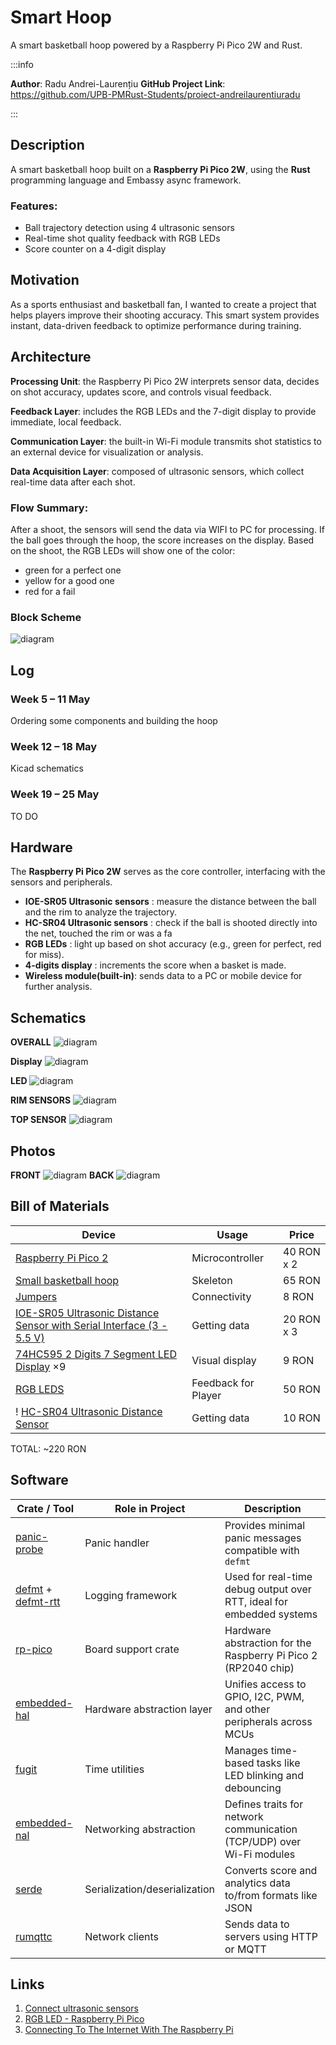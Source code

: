 # Smart Hoop
A smart basketball hoop powered by a Raspberry Pi Pico 2W and Rust.

:::info

**Author**: Radu Andrei-Laurențiu
**GitHub Project Link**: https://github.com/UPB-PMRust-Students/proiect-andreilaurentiuradu

:::

## Description
A smart basketball hoop built on a **Raspberry Pi Pico 2W**, using the **Rust** programming language and Embassy async framework.

### Features:
+ Ball trajectory detection using 4 ultrasonic sensors
+ Real-time shot quality feedback with RGB LEDs
+ Score counter on a 4-digit display

## Motivation
As a sports enthusiast and basketball fan, I wanted to create a project that helps players improve their shooting accuracy. This smart system provides instant, data-driven feedback to optimize performance during training.

## Architecture
**Processing Unit**: the Raspberry Pi Pico 2W interprets sensor data, decides on shot accuracy, updates score, and controls visual feedback.

**Feedback Layer**: includes the RGB LEDs and the 7-digit display to provide immediate, local feedback.

**Communication Layer**: the built-in Wi-Fi module transmits shot statistics to an external device for visualization or analysis.

**Data Acquisition Layer**: composed of ultrasonic sensors, which collect real-time data after each shot.



### Flow Summary:
After a shoot, the sensors will send the data via WIFI to PC for processing.
If the ball goes through the hoop, the score increases on the display.
Based on the shoot, the RGB LEDs will show one of the color:
- green for a perfect one
- yellow for a good one
- red for a fail


### Block Scheme
![diagram](block-diagram.webp)

## Log

### Week 5 – 11 May
Ordering some components and building the hoop

### Week 12 – 18 May
Kicad schematics

### Week 19 – 25 May
TO DO

## Hardware

The **Raspberry Pi Pico 2W** serves as the core controller, interfacing with the sensors and peripherals.

- **IOE-SR05 Ultrasonic sensors** : measure the distance between the ball and the rim to analyze the trajectory.
- **HC-SR04 Ultrasonic sensors** : check if the ball is shooted directly into the net, touched the rim or was a fa
- **RGB LEDs** : light up based on shot accuracy (e.g., green for perfect, red for miss).
- **4-digits display** : increments the score when a basket is made.
- **Wireless module(built-in)**: sends data to a PC or mobile device for further analysis.

## Schematics
**OVERALL**
![diagram](overall.webp)

**Display**
![diagram](4-digit.webp)

**LED**
![diagram](rgb.webp)

**RIM SENSORS**
![diagram](rim_sensors.webp)

**TOP SENSOR**
![diagram](hc-sr04.webp)

## Photos
**FRONT**
![diagram](front.webp)
**BACK**
![diagram](back.webp)


## Bill of Materials

| Device | Usage | Price |
|--------|--------|-------|
| [Raspberry Pi Pico 2](https://www.optimusdigital.ro/en/raspberry-pi-boards/13327-raspberry-pi-pico-2-w.html?search_query=raspberry+pi+pico+2&results=36) | Microcontroller | 40 RON x 2 |
| [Small basketball hoop](https://www.decathlon.ro/p/mini-cos-de-baschet-sk100-negru-auriu/_/R-p-346317?mc=8901657) | Skeleton | 65 RON
| [Jumpers](https://www.bitmi.ro/componente-electronice/40-fire-dupont-tata-mama-30cm-10504.html) | Connectivity | 8 RON |
| [IOE-SR05 Ultrasonic Distance Sensor with Serial Interface (3 - 5.5 V)](https://www.optimusdigital.ro/ro/senzori-senzori-de-distanta/8152-senzor-de-distana-ultrasonic-ioe-sr05-cu-interfaa-seriala-3-55-v.html?search_query=ultrasonic&results=47) | Getting data | 20 RON x 3
| [74HC595 2 Digits 7 Segment LED Display](https://www.optimusdigital.ro/en/led-displays/5605-74hc595-2-digits-7-segment-led-display.html?srsltid=AfmBOooWyQfFC3hv-Gp_PNDsWUwUZ5Xn56lRWl8V-sAAV3vUrpmnz7F7) ×9 | Visual display | 9 RON |
| [RGB LEDS](https://www.optimusdigital.ro/en/leds/5618-144-pcs-rgb-led-neopixels-ws2812b.html?gad_source=1&gad_campaignid=21360696715&gbraid=0AAAAADv-p3B2c0vBEDSIvQOgdRjvNBiy7&gclid=Cj0KCQjwoNzABhDbARIsALfY8VPsUSj4vp2kUib3_-QPmvutuwetDTkopSimuhPmvOD4ns7v9FyjVNIaAqXsEALw_wcB ) | Feedback for Player | 50 RON |
! [HC-SR04 Ultrasonic Distance Sensor](https://ardushop.ro/ro/electronica/2289-modul-senzor-ultrasonic-detector-distanta-hc-sr04-6427854030726.html?gad_source=1&gad_campaignid=22058879462&gbraid=0AAAAADlKU-6Mwhj2CaAa-5jV0Ic3VkQvP&gclid=Cj0KCQjwiqbBBhCAARIsAJSfZkYevXzdwh0-sLh_WThlxYnUHZ5OZbnyspcSWvaxLTNA0JLXkTwlSVMaAsS2EALw_wcB) | Getting data | 10 RON

TOTAL: ~220 RON

## Software

| Crate / Tool | Role in Project | Description |
|--------------|------------------|-------------|
| [panic-probe](https://github.com/knurling-rs/panic-probe) | Panic handler | Provides minimal panic messages compatible with `defmt` |
| [defmt](https://github.com/knurling-rs/defmt) + [defmt-rtt](https://github.com/knurling-rs/defmt) | Logging framework | Used for real-time debug output over RTT, ideal for embedded systems |
| [rp-pico](https://github.com/rp-rs/rp-hal) | Board support crate | Hardware abstraction for the Raspberry Pi Pico 2 (RP2040 chip) |
| [embedded-hal](https://github.com/rust-embedded/embedded-hal) | Hardware abstraction layer | Unifies access to GPIO, I2C, PWM, and other peripherals across MCUs |
| [fugit](https://github.com/knurling-rs/fugit) | Time utilities | Manages time-based tasks like LED blinking and debouncing |
| [embedded-nal](https://github.com/rust-embedded-community/embedded-nal) | Networking abstraction | Defines traits for network communication (TCP/UDP) over Wi-Fi modules |
| [serde](https://github.com/serde-rs/serde) | Serialization/deserialization | Converts score and analytics data to/from formats like JSON |
| [rumqttc](https://github.com/bytebeamio/rumqtt) | Network clients | Sends data to servers using HTTP or MQTT |



## Links
1. [Connect ultrasonic sensors](https://www.youtube.com/watch?v=Xn_oAiH0ZsM)
2. [RGB LED - Raspberry Pi Pico](https://www.youtube.com/watch?v=uUcs37StEoY)
3. [Connecting To The Internet With The Raspberry Pi](https://www.youtube.com/watch?v=GiT3MzRzG48)
